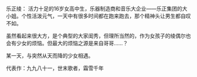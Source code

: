 乐正绫：
活力十足的16岁女高中生，乐器制造商和音乐大企业——乐正集团的大小姐。个性活泼元气，一天中有很多时间都在跑来跑去，那个精神头让男生都自叹不如。

虽然看起来很大方，是个典型的大家闺秀，但理所当然的，作为女孩子的绫偶尔也会有少女的烦恼。但最大的烦恼之源是来自哥哥……？

某一天，与突然从天而降的少女相遇。

代表作：九九八十一，世末歌者，霜雪千年
